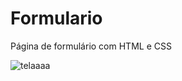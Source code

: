 # Formulario
Página de formulário com HTML e CSS

![telaaaa](https://user-images.githubusercontent.com/55302289/149202288-507e3954-c49b-45cf-a922-66b734d469fc.png)
